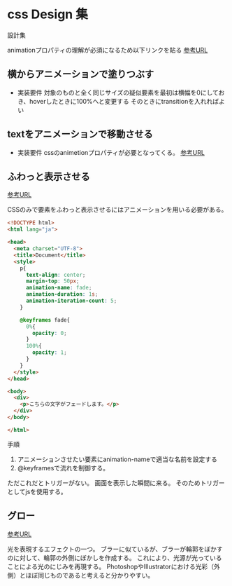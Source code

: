 # css Design 集

設計集

animationプロパティの理解が必須になるため以下リンクを貼る
[参考URL](https://web-designer.cman.jp/css_ref/abc_list/animation/)
## 横からアニメーションで塗りつぶす

- 実装要件
対象のものと全く同じサイズの疑似要素を最初は横幅を0にしておき、hoverしたときに100%へと変更する
そのときにtransitionを入れればよい

## textをアニメーションで移動させる

- 実装要件
cssのanimetionプロパティが必要となってくる。
[参考URL](https://webparts.cman.jp/string/scroll/)

## ふわっと表示させる

[参考URL](https://qumeru.com/magazine/155)

CSSのみで要素をふわっと表示させるにはアニメーションを用いる必要がある。

```html
<!DOCTYPE html>
<html lang="ja">

<head>
  <meta charset="UTF-8">
  <title>Document</title>
  <style>
    p{
      text-align: center;
      margin-top: 50px;
      animation-name: fade;
      animation-duration: 1s;
      animation-iteration-count: 5;
    }

    @keyframes fade{
      0%{
        opacity: 0;
      }
      100%{
        opacity: 1;
      }
    }
  </style>
</head>

<body>
  <div>
    <p>こちらの文字がフェードします。</p>
  </div>
</body>

</html>
```

手順

1. アニメーションさせたい要素にanimation-nameで適当な名前を設定する
2. @keyframesで流れを制御する。

ただこれだとトリガーがない。
画面を表示した瞬間に来る。
そのためトリガーとしてjsを使用する。
## グロー

[参考URL](http://foxcodex.html.xdomain.jp/Glow.html)

光を表現するエフェクトの一つ。
ブラーに似ているが、ブラーが輪郭をぼかすのに対して、輪郭の外側にぼかしを作成する。
これにより、光源が光っていることによる光のにじみを再現する。
PhotoshopやIllustratorにおける光彩（外側）とほぼ同じものであると考えると分かりやすい。

